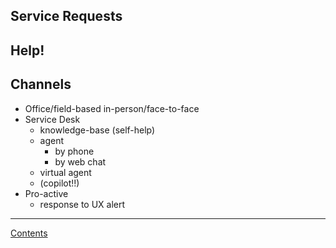 
## Service Requests


## Help!


## Channels

- Office/field-based in-person/face-to-face
- Service Desk
	- knowledge-base (self-help)
	- agent
		- by phone
		- by web chat
	- virtual agent
	- (copilot!!)
- Pro-active
	- response to UX alert


---
[Contents](Contents.md)
